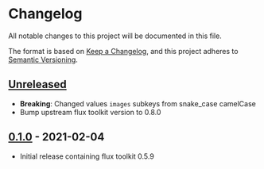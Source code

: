 # Changelog

All notable changes to this project will be documented in this file.

The format is based on [Keep a Changelog](https://keepachangelog.com/en/1.0.0/),
and this project adheres to [Semantic Versioning](https://semver.org/spec/v2.0.0.html).

## [Unreleased]

- **Breaking**: Changed values `images` subkeys from snake\_case camelCase
- Bump upstream flux toolkit version to 0.8.0

## [0.1.0] - 2021-02-04

- Initial release containing flux toolkit 0.5.9

[Unreleased]: https://github.com/giantswarm/flux-app/compare/v0.1.0...HEAD
[0.1.0]: https://github.com/giantswarm/flux-app/releases/tag/v0.1.0
